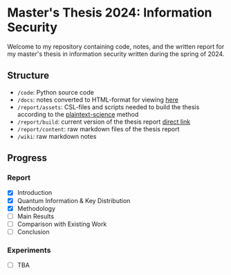 # Master's Thesis 2024: Information Security

Welcome to my repository containing code, notes, and the written report for my
master's thesis in information security written during the spring of 2024.

## Structure

- `/code`: Python source code
- `/docs`: notes converted to HTML-format for viewing
  [here](https://edunfelt.github.io/dsv-thesis/)
- `/report/assets`: CSL-files and scripts needed to build the thesis according
  to the [plaintext-science](https://github.com/edunfelt/plaintext-science)
  method
- `/report/build`: current version of the thesis report [direct
  link](https://github.com/edunfelt/dsv-thesis/blob/main/report/build/report.pdf)
- `/report/content`: raw markdown files of the thesis report
- `/wiki`: raw markdown notes

## Progress

### Report

- [X] Introduction
- [X] Quantum Information & Key Distribution
- [X] Methodology
- [ ] Main Results
- [ ] Comparison with Existing Work
- [ ] Conclusion

### Experiments

- [ ] TBA
